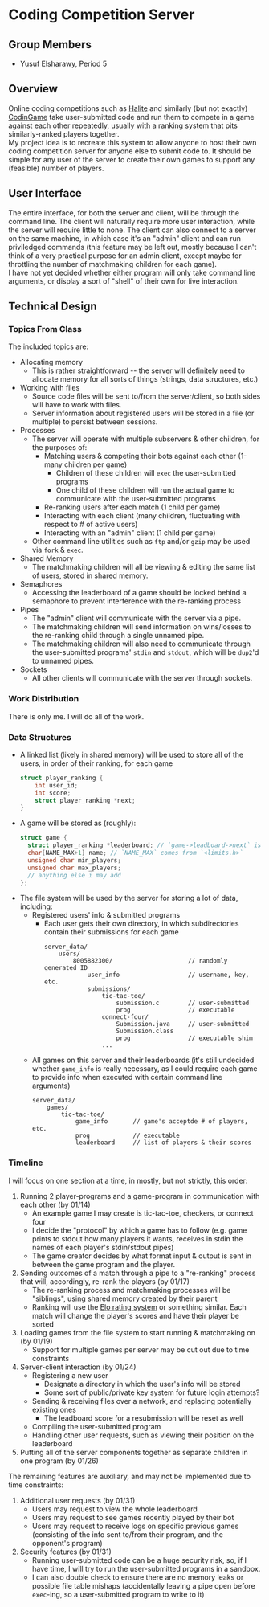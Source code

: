 # Coding Competition Server
## Group Members
- Yusuf Elsharawy, Period 5
## Overview
Online coding competitions such as [Halite](https://halite.io) and similarly (but not exactly) [CodinGame](https://www.codingame.com) take user-submitted code and run them to compete in a game against each other repeatedly, usually with a ranking system that pits similarly-ranked players together.  
My project idea is to recreate this system to allow anyone to host their own coding competition server for anyone else to submit code to. It should be simple for any user of the server to create their own games to support any (feasible) number of players.
## User Interface
The entire interface, for both the server and client, will be through the command line. The client will naturally require more user interaction, while the server will require little to none. The client can also connect to a server on the same machine, in which case it's an "admin" client and can run priviledged commands (this feature may be left out, mostly because I can't think of a very practical purpose for an admin client, except maybe for throttling the number of matchmaking children for each game).  
I have not yet decided whether either program will only take command line arguments, or display a sort of "shell" of their own for live interaction.
## Technical Design
### Topics From Class
The included topics are:
- Allocating memory
  - This is rather straightforward -- the server will definitely need to allocate memory for all sorts of things (strings, data structures, etc.)
- Working with files
  - Source code files will be sent to/from the server/client, so both sides will have to work with files.
  - Server information about registered users will be stored in a file (or multiple) to persist between sessions.
- Processes
  - The server will operate with multiple subservers & other children, for the purposes of:
    - Matching users & competing their bots against each other (1-many children per game)
      - Children of these children will `exec` the user-submitted programs
      - One child of these children will run the actual game to communicate with the user-submitted programs
    - Re-ranking users after each match (1 child per game)
    - Interacting with each client (many children, fluctuating with respect to # of active users) 
    - Interacting with an "admin" client (1 child per game)
  - Other command line utilities such as `ftp` and/or `gzip` may be used via `fork` & `exec`.
- Shared Memory
  - The matchmaking children will all be viewing & editing the same list of users, stored in shared memory.
- Semaphores
  - Accessing the leaderboard of a game should be locked behind a semaphore to prevent interference with the re-ranking process
- Pipes
  - The "admin" client will communicate with the server via a pipe.
  - The matchmaking children will send information on wins/losses to the re-ranking child through a single unnamed pipe.
  - The matchmaking children will also need to communicate through the user-submitted programs' `stdin` and `stdout`, which will be `dup2`'d to unnamed pipes.
- Sockets
  - All other clients will communicate with the server through sockets.
### Work Distribution
There is only me. I will do all of the work.  
### Data Structures
- A linked list (likely in shared memory) will be used to store all of the users, in order of their ranking, for each game
    ```c
    struct player_ranking {
        int user_id;
        int score;
        struct player_ranking *next;
    }
    ```
- A game will be stored as (roughly):
    ```c
    struct game {
      struct player_ranking *leaderboard; // `game->leadboard->next` is first player
      char[NAME_MAX+1] name; // `NAME_MAX` comes from `<limits.h>`
      unsigned char min_players;
      unsigned char max_players;
      // anything else i may add
    };
    ```
- The file system will be used by the server for storing a lot of data, including:
  - Registered users' info & submitted programs
    - Each user gets their own directory, in which subdirectories contain their submissions for each game  
        ```
        server_data/
            users/
                8005882300/                     // randomly generated ID
                    user_info                   // username, key, etc.
                    submissions/
                        tic-tac-toe/
                            submission.c        // user-submitted
                            prog                // executable
                        connect-four/
                            Submission.java     // user-submitted
                            Submission.class
                            prog                // executable shim
                        ...
        ```
  - All games on this server and their leaderboards (it's still undecided whether `game_info` is really necessary, as I could require each game to provide info when executed with certain command line arguments)
    ```
    server_data/
        games/
            tic-tac-toe/
                game_info       // game's acceptde # of players, etc.
                prog            // executable
                leaderboard     // list of players & their scores
    ```
### Timeline
I will focus on one section at a time, in mostly, but not strictly, this order:
1. Running 2 player-programs and a game-program in communication with each other (by 01/14)
    - An example game I may create is tic-tac-toe, checkers, or connect four
    - I decide the "protocol" by which a game has to follow (e.g. game prints to stdout how many players it wants, receives in stdin the names of each player's stdin/stdout pipes)
    - The game creator decides by what format input & output is sent in between the game program and the player.
2. Sending outcomes of a match through a pipe to a "re-ranking" process that will, accordingly, re-rank the players (by 01/17)
    - The re-ranking process and matchmaking processes will be "siblings", using shared memory created by their parent
    - Ranking will use the [Elo rating system](https://en.wikipedia.org/wiki/Elo_rating_system) or something similar. Each match will change the player's scores and have their player be sorted
3. Loading games from the file system to start running & matchmaking on (by 01/19)
    - Support for multiple games per server may be cut out due to time constraints
4. Server-client interaction (by 01/24)
    - Registering a new user
      - Designate a directory in which the user's info will be stored
      - Some sort of public/private key system for future login attempts?
    - Sending & receiving files over a network, and replacing potentially existing ones
      - The leadboard score for a resubmission will be reset as well
    - Compiling the user-submitted program
    - Handling other user requests, such as viewing their position on the leaderboard
5. Putting all of the server components together as separate children in one program (by 01/26)

The remaining features are auxiliary, and may not be implemented due to time constraints:  
1. Additional user requests (by 01/31)
   - Users may request to view the whole leaderboard
   - Users may request to see games recently played by their bot
   - Users may request to receive logs on specific previous games (consisting of the info sent to/from their program, and the opponent's program)
2. Security features (by 01/31)
   - Running user-submitted code can be a huge security risk, so, if I have time, I will try to run the user-submitted programs in a sandbox.
   - I can also double check to ensure there are no memory leaks or possible file table mishaps (accidentally leaving a pipe open before `exec`-ing, so a user-submitted program to write to it)